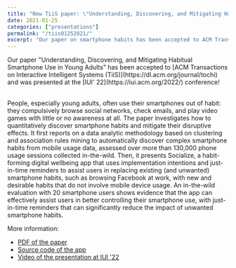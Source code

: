 ```yaml
---
title: "New TiiS paper: \"Understanding, Discovering, and Mitigating Habitual Smartphone Use in Young Adults\""
date: 2021-01-25
categories: ["presentations"]
permalink: "/tiis01252021/"
excerpt: "Our paper on smartphone habits has been accepted to ACM Transactions on Interactive Intelligent Systems (TiiS)!"
---
```


<p>
Our paper "Understanding, Discovering, and Mitigating Habitual Smartphone Use in Young Adults" has been accepted to [ACM Transactions on Interactive Intelligent Systems (TiiS)](https://dl.acm.org/journal/tochi) and was presented at the [IUI' 22](https://iui.acm.org/2022/) conference!
<br><br>
 
People, especially young adults, often use their smartphones out of habit: they compulsively browse social networks, check emails, and play video games with little or no awareness at all. 
The paper investigates how to quantitatively discover smartphone habits and mitigate their disruptive effects. It first reports on a data analytic methodology based on clustering and association rules mining to automatically discover complex smartphone habits from mobile usage data, assessed over more than 130,000 phone usage sessions collected in-the-wild. Then, it presents Socialize, a habit-forming digital wellbeing app that uses implementation intentions and just-in-time reminders to assist users in replacing existing (and unwanted) smartphone habits, such as browsing Facebook at work, with new and desirable habits that do not involve mobile device usage. An in-the-wild evaluation with 20 smartphone users shows evidence that the app can effectively assist users in better controlling their smartphone use, with just-in-time reminders that can significantly reduce the impact of unwanted smartphone habits.
 
</p>

More information:
* [PDF of the paper](https://elite.polito.it/files/papers/habitsdetection.pdf)
* [Source code of the app](https://git.elite.polito.it/public-projects/socialize-v2)
* [Video of the presentation at IUI '22](https://www.youtube.com/watch?v=nC56Uqi6iC4)